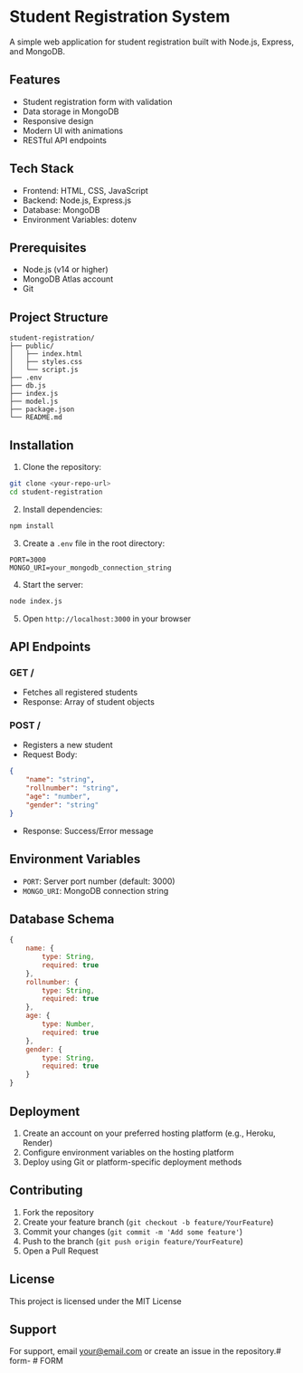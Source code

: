 # Student Registration System

A simple web application for student registration built with Node.js, Express, and MongoDB.

## Features

- Student registration form with validation
- Data storage in MongoDB
- Responsive design
- Modern UI with animations
- RESTful API endpoints

## Tech Stack

- Frontend: HTML, CSS, JavaScript
- Backend: Node.js, Express.js
- Database: MongoDB
- Environment Variables: dotenv

## Prerequisites

- Node.js (v14 or higher)
- MongoDB Atlas account
- Git

## Project Structure

```
student-registration/
├── public/
│   ├── index.html
│   ├── styles.css
│   └── script.js
├── .env
├── db.js
├── index.js
├── model.js
├── package.json
└── README.md
```

## Installation

1. Clone the repository:
```bash
git clone <your-repo-url>
cd student-registration
```

2. Install dependencies:
```bash
npm install
```

3. Create a `.env` file in the root directory:
```env
PORT=3000
MONGO_URI=your_mongodb_connection_string
```

4. Start the server:
```bash
node index.js
```

5. Open `http://localhost:3000` in your browser

## API Endpoints

### GET /
- Fetches all registered students
- Response: Array of student objects

### POST /
- Registers a new student
- Request Body:
```json
{
    "name": "string",
    "rollnumber": "string",
    "age": "number",
    "gender": "string"
}
```
- Response: Success/Error message

## Environment Variables

- `PORT`: Server port number (default: 3000)
- `MONGO_URI`: MongoDB connection string

## Database Schema

```javascript
{
    name: {
        type: String,
        required: true
    },
    rollnumber: {
        type: String,
        required: true
    },
    age: {
        type: Number,
        required: true
    },
    gender: {
        type: String,
        required: true
    }
}
```

## Deployment

1. Create an account on your preferred hosting platform (e.g., Heroku, Render)
2. Configure environment variables on the hosting platform
3. Deploy using Git or platform-specific deployment methods

## Contributing

1. Fork the repository
2. Create your feature branch (`git checkout -b feature/YourFeature`)
3. Commit your changes (`git commit -m 'Add some feature'`)
4. Push to the branch (`git push origin feature/YourFeature`)
5. Open a Pull Request

## License

This project is licensed under the MIT License

## Support

For support, email your@email.com or create an issue in the repository.#   f o r m -  
 #   F O R M  
 